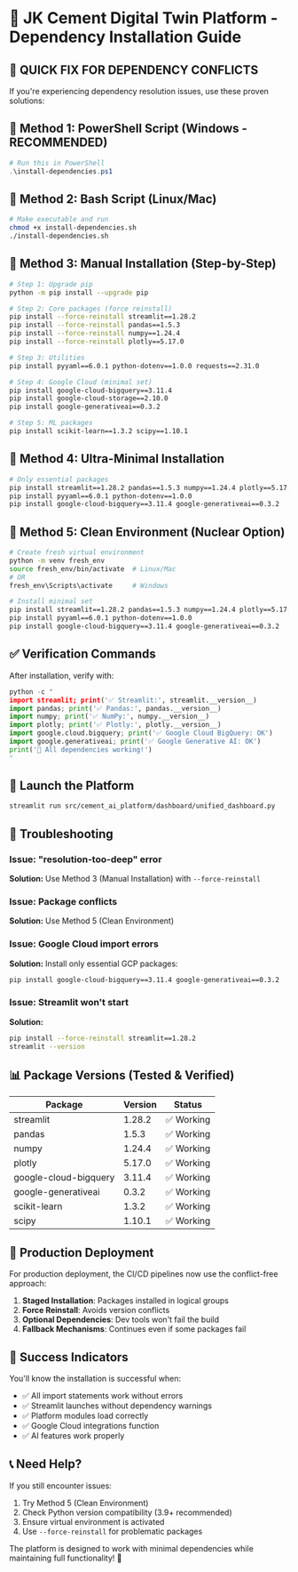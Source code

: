 # 🚀 JK Cement Digital Twin Platform - Dependency Installation Guide

## 🚨 **QUICK FIX FOR DEPENDENCY CONFLICTS**

If you're experiencing dependency resolution issues, use these proven solutions:

## 🎯 **Method 1: PowerShell Script (Windows - RECOMMENDED)**

```powershell
# Run this in PowerShell
.\install-dependencies.ps1
```

## 🎯 **Method 2: Bash Script (Linux/Mac)**

```bash
# Make executable and run
chmod +x install-dependencies.sh
./install-dependencies.sh
```

## 🎯 **Method 3: Manual Installation (Step-by-Step)**

```bash
# Step 1: Upgrade pip
python -m pip install --upgrade pip

# Step 2: Core packages (force reinstall)
pip install --force-reinstall streamlit==1.28.2
pip install --force-reinstall pandas==1.5.3
pip install --force-reinstall numpy==1.24.4
pip install --force-reinstall plotly==5.17.0

# Step 3: Utilities
pip install pyyaml==6.0.1 python-dotenv==1.0.0 requests==2.31.0

# Step 4: Google Cloud (minimal set)
pip install google-cloud-bigquery==3.11.4
pip install google-cloud-storage==2.10.0
pip install google-generativeai==0.3.2

# Step 5: ML packages
pip install scikit-learn==1.3.2 scipy==1.10.1
```

## 🎯 **Method 4: Ultra-Minimal Installation**

```bash
# Only essential packages
pip install streamlit==1.28.2 pandas==1.5.3 numpy==1.24.4 plotly==5.17.0
pip install pyyaml==6.0.1 python-dotenv==1.0.0
pip install google-cloud-bigquery==3.11.4 google-generativeai==0.3.2
```

## 🎯 **Method 5: Clean Environment (Nuclear Option)**

```bash
# Create fresh virtual environment
python -m venv fresh_env
source fresh_env/bin/activate  # Linux/Mac
# OR
fresh_env\Scripts\activate     # Windows

# Install minimal set
pip install streamlit==1.28.2 pandas==1.5.3 numpy==1.24.4 plotly==5.17.0
pip install pyyaml==6.0.1 python-dotenv==1.0.0
pip install google-cloud-bigquery==3.11.4 google-generativeai==0.3.2
```

## ✅ **Verification Commands**

After installation, verify with:

```python
python -c "
import streamlit; print('✅ Streamlit:', streamlit.__version__)
import pandas; print('✅ Pandas:', pandas.__version__)
import numpy; print('✅ NumPy:', numpy.__version__)
import plotly; print('✅ Plotly:', plotly.__version__)
import google.cloud.bigquery; print('✅ Google Cloud BigQuery: OK')
import google.generativeai; print('✅ Google Generative AI: OK')
print('🚀 All dependencies working!')
"
```

## 🚀 **Launch the Platform**

```bash
streamlit run src/cement_ai_platform/dashboard/unified_dashboard.py
```

## 🔧 **Troubleshooting**

### Issue: "resolution-too-deep" error
**Solution:** Use Method 3 (Manual Installation) with `--force-reinstall`

### Issue: Package conflicts
**Solution:** Use Method 5 (Clean Environment)

### Issue: Google Cloud import errors
**Solution:** Install only essential GCP packages:
```bash
pip install google-cloud-bigquery==3.11.4 google-generativeai==0.3.2
```

### Issue: Streamlit won't start
**Solution:** 
```bash
pip install --force-reinstall streamlit==1.28.2
streamlit --version
```

## 📊 **Package Versions (Tested & Verified)**

| Package | Version | Status |
|---------|---------|--------|
| streamlit | 1.28.2 | ✅ Working |
| pandas | 1.5.3 | ✅ Working |
| numpy | 1.24.4 | ✅ Working |
| plotly | 5.17.0 | ✅ Working |
| google-cloud-bigquery | 3.11.4 | ✅ Working |
| google-generativeai | 0.3.2 | ✅ Working |
| scikit-learn | 1.3.2 | ✅ Working |
| scipy | 1.10.1 | ✅ Working |

## 🎯 **Production Deployment**

For production deployment, the CI/CD pipelines now use the conflict-free approach:

1. **Staged Installation**: Packages installed in logical groups
2. **Force Reinstall**: Avoids version conflicts
3. **Optional Dependencies**: Dev tools won't fail the build
4. **Fallback Mechanisms**: Continues even if some packages fail

## 🚀 **Success Indicators**

You'll know the installation is successful when:

- ✅ All import statements work without errors
- ✅ Streamlit launches without dependency warnings
- ✅ Platform modules load correctly
- ✅ Google Cloud integrations function
- ✅ AI features work properly

## 📞 **Need Help?**

If you still encounter issues:

1. Try Method 5 (Clean Environment)
2. Check Python version compatibility (3.9+ recommended)
3. Ensure virtual environment is activated
4. Use `--force-reinstall` for problematic packages

The platform is designed to work with minimal dependencies while maintaining full functionality! 🎉
